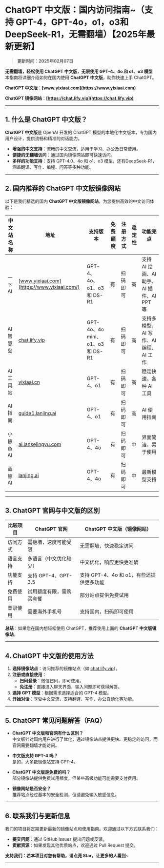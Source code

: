 # ChatGPT 中文版：国内访问指南~（支持 GPT-4，GPT-4o，o1，o3和 DeepSeek-R1，无需翻墙）【2025年最新更新】

> **更新时间：2025年02月07日**   

**无需翻墙，轻松使用 ChatGPT 中文版**，**无限使用 GPT-4、4o 和 o1、o3 模型**   
本指南将详细介绍如何在国内使用 **ChatGPT 中文版**，助你快速上手 ChatGPT。

**ChatGPT 中文版**：**[www.yixiaai.com](https://www.yixiaai.com)**

**ChatGPT 镜像网站**：**[https://chat.lify.vip](https://chat.lify.vip)**

---

## 1. 什么是 ChatGPT 中文版？

**ChatGPT 中文版**是 OpenAI 开发的 ChatGPT 模型的本地化中文版本，专为国内用户设计，提供流畅和精准的对话能力。

- **增强的中文支持**：流畅的中文交流，适用于学习、办公及日常使用。
- **便捷的无翻墙访问**：通过国内镜像网站即可快速访问。
- **多样的功能支持**：支持 GPT-4.0、4o 和 o1、o3 模型，还有DeepSeek-R1，涵盖翻译、写作、编程、问答等多种功能。

---

## 2. 国内推荐的 ChatGPT 中文版镜像网站

以下是我们精选的国内 **ChatGPT 中文版镜像网站**，为您提供高效的中文访问体验：

| 中文站名称         | 地址                             | 支持版本                       | 免费额度 | 注册方式         | 稳定性  | 功能亮点                            |
|--------------------|----------------------------------|------------------------------|----------|------------------|---------|-------------------------------------|
| 一下AI            | [www.yixiaai.com](https://www.yixiaai.com/) | GPT-4、4o、o1、o3 和 DS-R1    | 有       | 扫码即可         | 高      | 支持 AI 绘画、AI 助手、AI 插件、AI PPT 等 |
| AI智慧岛          | [chat.lify.vip](https://chat.lify.vip/)     | GPT-4o、4o mini、o1、o3 和 DS-R1 | 有       | 扫码即可         | 高      | 支持多模型，AI 写作、AI 编程、AI 工作    |
| AI工具站          | [yixiaai.cn](https://yixiaai.cn/)           | GPT-4、o1                    | 有       | 扫码即可         | 高      | 稳定快速，各种 AI 工具                |
| AI指南            | [guide1.lanjing.ai](https://guide1.lanjing.ai/) | GPT-4、o1                    | 有       | 扫码即可         | 高      | AI 使用指南                          |
| 小鲸鱼AI          | [ai.lansejingyu.com](https://ai.lansejingyu.com/) | GPT-4、4o                   | 有       | 扫码即可         | 中      | 界面简洁，易于使用                    |
| 蓝鲸AI            | [lanjing.ai](https://lanjing.ai/)           | GPT-4、4o                   | 有       | 扫码即可         | 中      | 最新模型支持                         |

---

## 3. ChatGPT 官网与中文版的区别

| 比较项目        | ChatGPT 官网                     | ChatGPT 中文版（镜像网站）         |
|-----------------|---------------------------------|-----------------------------------|
| 访问方式        | 需翻墙，速度可能受限             | 无需翻墙，快速稳定访问            |
| 语言支持        | 多语言（中文优化较少）           | 中文优化，响应更快更准确          |
| 功能支持        | 支持 GPT-4、GPT-3.5              | 支持 GPT-4、4o 和 o1，有些还提供更多功能 |
| 免费使用        | 试用额度有限，需购买套餐         | 部分站点提供免费试用              |
| 登录使用        | 需要海外手机号                   | 支持国内，扫码即可使用            |

**总结**：如果您在国内想轻松使用 ChatGPT，推荐使用上面的 **ChatGPT 中文版镜像站**。

---

## 4. ChatGPT 中文版的使用方法

1. **选择镜像站点**：访问推荐的镜像站点（如 [chat.lify.vip](https://chat.lify.vip/)）。
2. **注册或直接使用**：
   - **扫码登录**：微信扫码，即可使用。
   - **免注册**：直接进入聊天界面，输入问题即可获得解答。
3. **选择 GPT 模型**：根据需求选择适合的 GPT-4 模型。
4. **开始对话**：享受中文交流，支持翻译、写作、办公自动化等功能。

---

## 5. ChatGPT 常见问题解答（FAQ）

- **ChatGPT 中文版和官网有什么区别？**  
  中文版针对国内用户进行了优化，通过镜像站点提供更快、更稳定的访问，而官网需要翻墙才能访问。

- **中文版支持 GPT-4 吗？**  
  是的，大多数镜像站支持 GPT-4。

- **ChatGPT 中文版是免费的吗？**  
  部分镜像站提供免费试用额度，但某些高级功能可能需要支付费用。

- **镜像网站是否安全？**  
  推荐站点经过基本的安全检测，但请避免输入敏感信息。

---

## 6. 联系我们与更新信息

我们的项目将定期更新最新的镜像站点和使用指南。欢迎通过以下方式联系我们：

- **提交问题**：通过 GitHub Issues 提出问题或反馈。
- **贡献资源**：如果发现其他优质站点，欢迎通过 Pull Request 提交。

**支持我们：若本项目对您有帮助，请点亮 Star，让更多的人看到~**

---
